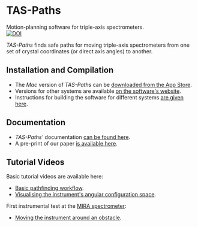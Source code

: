 # TAS-Paths
Motion-planning software for triple-axis spectrometers.  
[![DOI](https://zenodo.org/badge/DOI/10.5281/zenodo.4625649.svg)](https://doi.org/10.5281/zenodo.4625649)

*TAS-Paths* finds safe paths for moving triple-axis spectrometers from one set of crystal coordinates (or direct axis angles) to another.

## Installation and Compilation
- The *Mac* version of *TAS-Paths* can be [downloaded from the App Store](https://apps.apple.com/app/id1594199491).  
- Versions for other systems are available [on the software's website](http://www.ill.eu/tas-paths).
- Instructions for building the software for different systems [are given here](https://github.com/ILLGrenoble/taspaths/wiki/Compiling-TAS-Paths).

## Documentation
- *TAS-Paths'* documentation [can be found here](https://github.com/ILLGrenoble/taspaths/wiki).
- A pre-print of our paper [is available  here](https://doi.org/10.48550/arXiv.2303.14041).

## Tutorial Videos
Basic tutorial videos are available here:
- [Basic pathfinding workflow](https://youtu.be/xs2BLuppQPQ).
- [Visualising the instrument's angular configuration space](https://youtu.be/WPUCVzMDKDc).

First instrumental test at the [MIRA spectrometer](https://doi.org/10.1016/j.nima.2017.09.063):
- [Moving the instrument around an obstacle](https://youtu.be/F0SAQp00he4).
